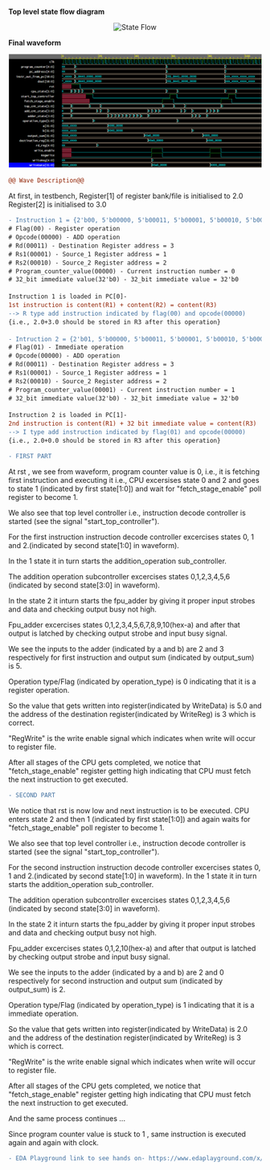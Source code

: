 
__Top level state flow diagram__


<p align="center">
  <img src="./top_level_sf_diag.jpg?raw=true" alt="State Flow"/>
</p>




__Final waveform__

![Alt text](./wave.PNG?raw=true "WAVE")




```diff
@@ Wave Description@@
```
At first, in testbench, 
Register[1] of register bank/file is initialised to 2.0
Register[2] is initialised to 3.0

```diff
- Instruction 1 = {2'b00, 5'b00000, 5'b00011, 5'b00001, 5'b00010, 5'b00000, 32'b0}
# Flag(00) - Register operation
# Opcode(00000) - ADD operation
# Rd(00011) - Destination Register address = 3
# Rs1(00001) - Source_1 Register address = 1
# Rs2(00010) - Source_2 Register address = 2
# Program_counter_value(00000) - Current instruction number = 0
# 32_bit immediate value(32'b0) - 32_bit immediate value = 32'b0

Instruction 1 is loaded in PC[0]- 
1st instruction is content(R1) + content(R2) = content(R3) 
--> R type add instruction indicated by flag(00) and opcode(00000)
{i.e., 2.0+3.0 should be stored in R3 after this operation}

- Intruction 2 = {2'b01, 5'b00000, 5'b00011, 5'b00001, 5'b00010, 5'b00000, 32'b0}
# Flag(01) - Immediate operation
# Opcode(00000) - ADD operation
# Rd(00011) - Destination Register address = 3
# Rs1(00001) - Source_1 Register address = 1
# Rs2(00010) - Source_2 Register address = 2
# Program_counter_value(00001) - Current instruction number = 1
# 32_bit immediate value(32'b0) - 32_bit immediate value = 32'b0

Instruction 2 is loaded in PC[1]- 
2nd instruction is content(R1) + 32 bit immediate value = content(R3) 
--> I type add instruction indicated by flag(01) and opcode(00000)
{i.e., 2.0+0.0 should be stored in R3 after this operation}
```

```diff
- FIRST PART
```
At rst , we see from waveform, program counter value is 0, i.e., it is fetching first instruction and executing it i.e., CPU excersises state 0 and 2 and goes to state 1 (indicated by first state[1:0]) and wait for "fetch_stage_enable" poll register to become 1.

We also see that top level controller i.e., instruction decode controller is started (see the signal "start_top_controller").

For the first instruction instruction decode controller excercises states 0, 1 and 2.(indicated by second state[1:0] in waveform). 

In the 1 state it in turn starts the addition_operation sub_controller.

The addition operation subcontroller excercises states 0,1,2,3,4,5,6 (indicated by second state[3:0] in waveform).

In the state 2 it inturn starts the fpu_adder by giving it proper input strobes and data and checking output busy not high.

Fpu_adder excercises states 0,1,2,3,4,5,6,7,8,9,10(hex-a) and after that output is latched by checking output strobe and input busy signal.

We see the inputs to the adder (indicated by a and b) are 2 and 3 respectively for first instruction and output sum (indicated by output_sum) is 5.

Operation type/Flag (indicated by operation_type) is 0 indicating that it is a register operation.

So the value that gets written into register(indicated by WriteData) is 5.0 and the address of the destination register(indicated by WriteReg) is 3 which is correct. 

"RegWrite" is the write enable signal which indicates when write will occur to register file.  

After all stages of the CPU gets completed, we notice that "fetch_stage_enable" register getting high indicating that CPU must fetch the next instruction to get executed.



```diff
- SECOND PART
```
We notice that rst is now low and next instruction is to be executed. CPU enters state 2 and then 1 (indicated by first state[1:0]) and again waits for "fetch_stage_enable" poll register to become 1.

We also see that top level controller i.e., instruction decode controller is started (see the signal "start_top_controller").

For the second instruction instruction decode controller excercises states 0, 1 and 2.(indicated by second state[1:0] in waveform). 
In the 1 state it in turn starts the addition_operation sub_controller.

The addition operation subcontroller excercises states 0,1,2,3,4,5,6 (indicated by second state[3:0] in waveform).

In the state 2 it inturn starts the fpu_adder by giving it proper input strobes and data and checking output busy not high.

Fpu_adder excercises states 0,1,2,10(hex-a) and after that output is latched by checking output strobe and input busy signal.

We see the inputs to the adder (indicated by a and b) are 2 and 0 respectively for second instruction and output sum (indicated by output_sum) is 2.

Operation type/Flag (indicated by operation_type) is 1 indicating that it is a immediate operation.

So the value that gets written into register(indicated by WriteData) is 2.0 and the address of the destination register(indicated by WriteReg) is 3 which is correct. 

"RegWrite" is the write enable signal which indicates when write will occur to register file.  

After all stages of the CPU gets completed, we notice that "fetch_stage_enable" register getting high indicating that CPU must fetch the next instruction to get executed.

And the same process continues ...

Since program counter value is stuck to 1 , same instruction is executed again and again with clock. 


```diff
- EDA Playground link to see hands on- https://www.edaplayground.com/x/Tc64 
```